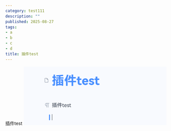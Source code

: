 ```yaml
---
category: test111
description: ""
published: 2025-08-27
tags:
- a
- b
- c
- d
title: 插件test
---
```


插件test
![image](./assets/image-20250827165603-0sduzmx.png)